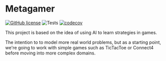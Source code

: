# Metagamer

[![GitHub license](https://img.shields.io/github/license/martinisandresearch/metagamer.svg)](https://github.com/nayyarv/metagamer/blob/master/LICENSE)
![Tests](https://github.com/martinisandresearch/metagamer/workflows/Tests/badge.svg)
[![codecov](https://codecov.io/gh/martinisandresearch/metagamer/branch/main/graph/badge.svg)](https://codecov.io/gh/martinisandresearch/metagamer)

This project is based on the idea of using AI to learn strategies in games.

The intention to to model more real world problems, but as a starting point, we're going to work with simple games such as TicTacToe or Connect4 before moving into more complex domains. 
